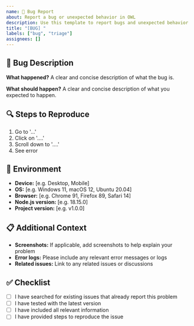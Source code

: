 ```yaml
---
name: 🐛 Bug Report
about: Report a bug or unexpected behavior in OWL
description: Use this template to report bugs and unexpected behavior
title: "[BUG] "
labels: ["bug", "triage"]
assignees: []
---
```


## 🐛 Bug Description

**What happened?**
A clear and concise description of what the bug is.

**What should happen?**
A clear and concise description of what you expected to happen.

## 🔍 Steps to Reproduce

1. Go to '...'
2. Click on '....'
3. Scroll down to '....'
4. See error

## 📱 Environment

- **Device:** [e.g. Desktop, Mobile]
- **OS:** [e.g. Windows 11, macOS 12, Ubuntu 20.04]
- **Browser:** [e.g. Chrome 91, Firefox 89, Safari 14]
- **Node.js version:** [e.g. 18.15.0]
- **Project version:** [e.g. v1.0.0]

## 📋 Additional Context

- **Screenshots:** If applicable, add screenshots to help explain your problem
- **Error logs:** Please include any relevant error messages or logs
- **Related issues:** Link to any related issues or discussions

## ✅ Checklist

- [ ] I have searched for existing issues that already report this problem
- [ ] I have tested with the latest version
- [ ] I have included all relevant information
- [ ] I have provided steps to reproduce the issue
